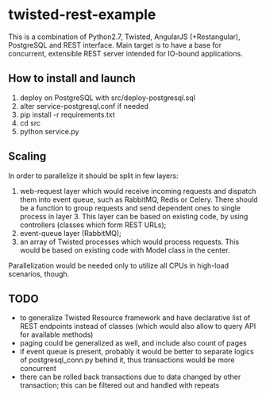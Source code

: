 # twisted-rest-example

This is a combination of Python2.7, Twisted, AngularJS (+Restangular), PostgreSQL and REST interface. Main target is to have a base for concurrent, extensible REST server intended for IO-bound applications.

## How to install and launch

1) deploy on PostgreSQL with src/deploy-postgresql.sql
2) alter service-postgresql.conf if needed
3) pip install -r requirements.txt
4) cd src
5) python service.py 

## Scaling

In order to parallelize it should be split in few layers:
1) web-request layer which would receive incoming requests and dispatch them into event queue, such as RabbitMQ, Redis or Celery. There should be a function to group requests and send dependent ones to single process in layer 3. This layer can be based on existing code, by using controllers (classes which form REST URLs);
2) event-queue layer (RabbitMQ);
3) an array of Twisted processes which would process requests. This would be based on existing code with Model class in the center.

Parallelization would be needed only to utilize all CPUs in high-load scenarios, though.

## TODO

- to generalize Twisted Resource framework and have declarative list of REST endpoints instead of classes (which would also allow to query API for available methods)
- paging could be generalized as well, and include also count of pages
- if event queue is present, probably it would be better to separate logics of postgresql_conn.py behind it, thus transactions would be more concurrent
- there can be rolled back transactions due to data changed by other transaction; this can be filtered out and handled with repeats

